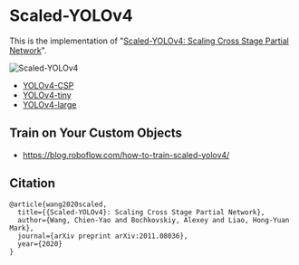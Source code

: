 # Scaled-YOLOv4

This is the implementation of "[Scaled-YOLOv4: Scaling Cross Stage Partial Network](https://arxiv.org/abs/2011.08036)".

![Scaled-YOLOv4](https://github.com/WongKinYiu/ScaledYOLOv4/blob/main/figure/scaled-yolov4.png)

* [YOLOv4-CSP](https://github.com/WongKinYiu/ScaledYOLOv4/tree/yolov4-csp)
* [YOLOv4-tiny](https://github.com/WongKinYiu/ScaledYOLOv4/tree/yolov4-tiny)
* [YOLOv4-large](https://github.com/WongKinYiu/ScaledYOLOv4/tree/yolov4-large)

## Train on Your Custom Objects

* https://blog.roboflow.com/how-to-train-scaled-yolov4/

## Citation

```
@article{wang2020scaled,
  title={{Scaled-YOLOv4}: Scaling Cross Stage Partial Network},
  author={Wang, Chien-Yao and Bochkovskiy, Alexey and Liao, Hong-Yuan Mark},
  journal={arXiv preprint arXiv:2011.08036},
  year={2020}
}
```
